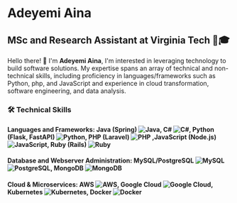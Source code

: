 # Adeyemi Aina

## MSc and Research Assistant at Virginia Tech 💼🎓

Hello there! 👋 I'm **Adeyemi Aina**, I'm interested in leveraging technology to build software solutions. My expertise spans an array of technical and non-technical skills, including proficiency in languages/frameworks such as Python, php, and JavaScript and experience in cloud transformation, software engineering, and data analysis.

### 🛠️ Technical Skills

#### Languages and Frameworks: **Java** (Spring) ![Java](https://img.shields.io/badge/-Java-red?style=flat&logo=java), **C#** ![C#](https://img.shields.io/badge/-CSharp-purple?style=flat&logo=c-sharp), **Python** (Flask, FastAPI) ![Python](https://img.shields.io/badge/-Python-yellow?style=flat&logo=python), **PHP** (Laravel) ![PHP](https://img.shields.io/badge/-PHP-blue?style=flat&logo=php) ,**JavaScript** (Node.js) ![JavaScript](https://img.shields.io/badge/-JavaScript-green?style=flat&logo=javascript), **Ruby** (Rails) ![Ruby](https://img.shields.io/badge/-Ruby-orange?style=flat&logo=ruby)
#### Database and Webserver Administration: MySQL/PostgreSQL ![MySQL](https://img.shields.io/badge/-MySQL-blue?style=flat&logo=mysql) ![PostgreSQL](https://img.shields.io/badge/-PostgreSQL-lightblue?style=flat&logo=postgresql), MongoDB ![MongoDB](https://img.shields.io/badge/-MongoDB-green?style=flat&logo=mongodb)
#### Cloud & Microservices: AWS ![AWS](https://img.shields.io/badge/-AWS-orange?style=flat&logo=amazon-aws), Google Cloud ![Google Cloud](https://img.shields.io/badge/-GoogleCloud-blue?style=flat&logo=google-cloud), Kubernetes ![Kubernetes](https://img.shields.io/badge/-Kubernetes-lightgrey?style=flat&logo=kubernetes), Docker ![Docker](https://img.shields.io/badge/-Docker-blue?style=flat&logo=docker)
